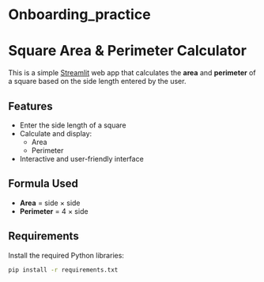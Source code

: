 # Onboarding_practice

#  Square Area & Perimeter Calculator

This is a simple [Streamlit](https://streamlit.io) web app that calculates the **area** and **perimeter** of a square based on the side length entered by the user.

##  Features

- Enter the side length of a square
- Calculate and display:
  - Area
  - Perimeter
- Interactive and user-friendly interface

##  Formula Used

- **Area** = side × side
- **Perimeter** = 4 × side

##  Requirements

Install the required Python libraries:

```bash
pip install -r requirements.txt
